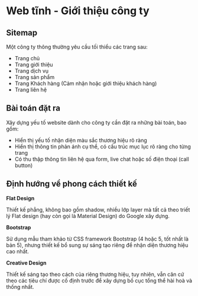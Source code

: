 # Web tĩnh - Giới thiệu công ty

## Sitemap

Một công ty thông thường yêu cầu tối thiểu các trang sau:

- Trang chủ
- Trang giới thiệu
- Trang dịch vụ
- Trang sản phẩm
- Trang Khách hàng (Cảm nhận hoặc giới thiệu khách hàng)
- Trang liên hệ

## Bài toán đặt ra

Xây dựng yếu tố website dành cho công ty cần đặt ra những bài toán, bao gồm:

- Hiển thị yếu tố nhận diện màu sắc thương hiệu rõ ràng
- Hiển thị thông tin phản ánh cụ thể, có cấu trúc mục lục rõ ràng cho từng trang
- Có thu thập thông tin liên hệ qua form, live chat hoặc số điện thoại (call button)

## Định hướng về phong cách thiết kế

**Flat Design**

Thiết kế phẳng, không bao gồm shadow, nhiều lớp layer mà tất cả theo triết lý Flat design (hay còn gọi là Material Design) do Google xây dựng.

**Bootstrap**

Sử dụng mẫu tham khảo từ CSS framework Bootstrap (4 hoặc 5, tốt nhất là bản 5), nhưng thiết kế bổ sung sự sáng tạo riêng để nhận diện thương hiệu cao nhất.

**Creative Design**

Thiết kế sáng tạo theo cách của riêng thương hiệu, tuy nhiên, vẫn căn cứ theo các tiêu chí được cố định trước để xây dựng bố cục tổng thể hài hoà và thống nhất.
